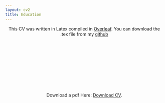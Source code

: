 ```yaml
---
layout: cv2
title: Education
---
```

<p align="center">
This CV was written in Latex compiled in <a href="https://www.overleaf.com">Overleaf</a>. You can download the .tex file from my 
<a href="https://jesusthebotanist.github.io/assets/code/cv.tex">github</a> 

<p align="center">
<object data="https://jesusthebotanist.github.io/assets/pdfs/CV_Jan2018.pdf" type="application/pdf" width="700px" height="700px">
    <embed src="https://drive.google.com/viewerng/viewer?embedded=true&url=https://jesusthebotanist.github.io/assets/pdfs/CV_Aug2019.pdf">
        <p> Download a pdf Here: <a href="https://jesusthebotanist.github.io/assets/pdfs/CV_Aug2019.pdf">Download CV</a>.</p>
</object>


